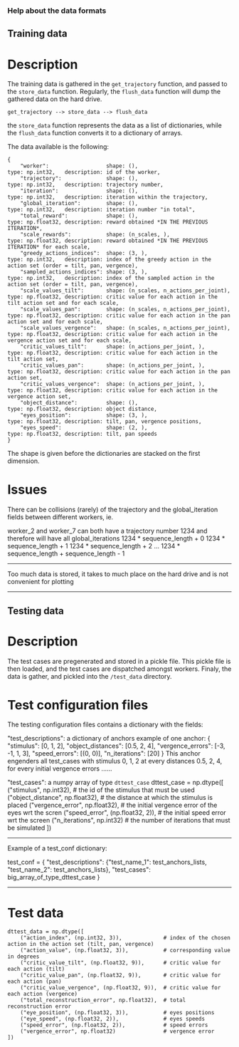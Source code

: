 ### Help about the data formats
## Training data
# Description


The training data is gathered in the `get_trajectory` function, and passed to the `store_data` function.
Regularly, the `flush_data` function will dump the gathered data on the hard drive.

```
get_trajectory --> store_data --> flush_data
```

the `store_data` function represents the data as a list of dictionaries, while the `flush_data` function converts it to a dictionary of arrays.

The data available is the following:

```
{
    "worker":                  shape: (),                              type: np.int32,   description: id of the worker,
    "trajectory":              shape: (),                              type: np.int32,   description: trajectory number,
    "iteration":               shape: (),                              type: np.int32,   description: iteration within the trajectory,
    "global_iteration":        shape: (),                              type: np.int32,   description: iteration number "in total",
    "total_reward":            shape: (),                              type: np.float32, description: reward obtained *IN THE PREVIOUS ITERATION*,
    "scale_rewards":           shape: (n_scales, ),                    type: np.float32, description: reward obtained *IN THE PREVIOUS ITERATION* for each scale,
    "greedy_actions_indices":  shape: (3, ),                           type: np.int32,   description: index of the greedy action in the action set (order = tilt, pan, vergence),
    "sampled_actions_indices": shape: (3, ),                           type: np.int32,   description: index of the sampled action in the action set (order = tilt, pan, vergence),
    "scale_values_tilt":       shape: (n_scales, n_actions_per_joint), type: np.float32, description: critic value for each action in the tilt action set and for each scale,
    "scale_values_pan":        shape: (n_scales, n_actions_per_joint), type: np.float32, description: critic value for each action in the pan action set and for each scale,
    "scale_values_vergence":   shape: (n_scales, n_actions_per_joint), type: np.float32, description: critic value for each action in the vergence action set and for each scale,
    "critic_values_tilt":      shape: (n_actions_per_joint, ),         type: np.float32, description: critic value for each action in the tilt action set,
    "critic_values_pan":       shape: (n_actions_per_joint, ),         type: np.float32, description: critic value for each action in the pan action set,
    "critic_values_vergence":  shape: (n_actions_per_joint, ),         type: np.float32, description: critic value for each action in the vergence action set,
    "object_distance":         shape: (),                              type: np.float32, description: object distance,
    "eyes_position":           shape: (3, ),                           type: np.float32, description: tilt, pan, vergence positions,
    "eyes_speed":              shape: (2, ),                           type: np.float32, description: tilt, pan speeds
}
```

The shape is given before the dictionaries are stacked on the first dimension.

# Issues

There can be collisions (rarely) of the trajectory and the global_iteration fields between different workers, ie.

worker_2 and worker_7 can both have a trajectory number 1234 and therefore will have all global_iterations
1234 * sequence_length + 0
1234 * sequence_length + 1
1234 * sequence_length + 2
...
1234 * sequence_length + sequence_length - 1

_______________________________________________________________________________________________

Too much data is stored, it takes to much place on the hard drive and is not convenient for plotting

_______________________________________________________________________________________________



## Testing data
# Description

The test cases are pregenerated and stored in a pickle file.
This pickle file is then loaded, and the test cases are dispatched amongst workers.
Finaly, the data is gather, and pickled into the `/test_data` directory.

# Test configuration files


The testing configuration files contains a dictionary with the fields:

"test_descriptions": a dictionary of anchors
example of one anchor:
{
    "stimulus": [0, 1, 2],
    "object_distances": [0.5, 2, 4],
    "vergence_errors": [-3, -1, 1, 3],
    "speed_errors": [(0, 0)],
    "n_iterations": [20]
}
This anchor engenders all test_cases with stimulus 0, 1, 2 at every distances 0.5, 2, 4, for every initial vergence errors ......


"test_cases": a numpy array of type `dttest_case`
dttest_case = np.dtype([
    ("stimulus", np.int32),            # the id of the stimulus that must be used
    ("object_distance", np.float32),   # the distance at which the stimulus is placed
    ("vergence_error", np.float32),    # the initial vergence error of the eyes wrt the scren
    ("speed_error", (np.float32, 2)),  # the initial speed error wrt the screen
    ("n_iterations", np.int32)         # the number of iterations that must be simulated
])

______________________________________________________________________

Example of a test_conf dictionary:

test_conf = {
  "test_descriptions": {"test_name_1": test_anchors_lists, "test_name_2": test_anchors_lists},
  "test_cases": big_array_of_type_dttest_case
}

______________________________________________________________________


# Test data

```
dttest_data = np.dtype([
    ("action_index", (np.int32, 3)),             # index of the chosen action in the action set (tilt, pan, vergence)
    ("action_value", (np.float32, 3)),           # corresponding value in degrees
    ("critic_value_tilt", (np.float32, 9)),      # critic value for each action (tilt)
    ("critic_value_pan", (np.float32, 9)),       # critic value for each action (pan)
    ("critic_value_vergence", (np.float32, 9)),  # critic value for each action (vergence)
    ("total_reconstruction_error", np.float32),  # total reconstruction error
    ("eye_position", (np.float32, 3)),           # eyes positions
    ("eye_speed", (np.float32, 2)),              # eyes speeds
    ("speed_error", (np.float32, 2)),            # speed errors
    ("vergence_error", np.float32)               # vergence error
])
```
